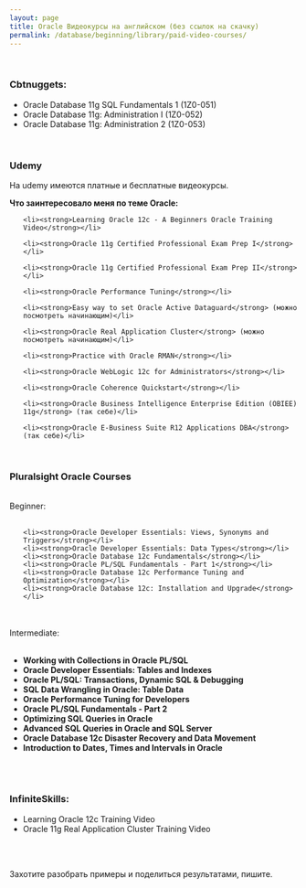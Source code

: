 ```yaml
---
layout: page
title: Oracle Видеокурсы на английском (без ссылок на скачку)
permalink: /database/beginning/library/paid-video-courses/
---
```



<br/>


### Cbtnuggets:


<ul>
	<li>Oracle Database 11g SQL Fundamentals 1 (1Z0-051)</li>
	<li>Oracle Database 11g: Administration I (1Z0-052)</li>
	<li>Oracle Database 11g: Administration 2 (1Z0-053)</li>

</ul>



<br/>

### Udemy

На udemy имеются платные и бесплатные видеокурсы.


**Что заинтересовало меня по теме Oracle:**

<ul>

    <li><strong>Learning Oracle 12c - A Beginners Oracle Training Video</strong></li>

    <li><strong>Oracle 11g Certified Professional Exam Prep I</strong></li>

    <li><strong>Oracle 11g Certified Professional Exam Prep II</strong></li>

	<li><strong>Oracle Performance Tuning</strong></li>

	<li><strong>Easy way to set Oracle Active Dataguard</strong> (можно посмотреть начинающим)</li>

	<li><strong>Oracle Real Application Cluster</strong> (можно посмотреть начинающим)</li>

	<li><strong>Practice with Oracle RMAN</strong></li>

	<li><strong>Oracle WebLogic 12c for Administrators</strong></li>

	<li><strong>Oracle Coherence Quickstart</strong></li>

    <li><strong>Oracle Business Intelligence Enterprise Edition (OBIEE) 11g</strong> (так себе)</li>

    <li><strong>Oracle E-Business Suite R12 Applications DBA</strong> (так себе)</li>

</ul>

<br/>

### Pluralsight Oracle Courses

<br/>
Beginner:
<br/><br/>

<ul>

	<li><strong>Oracle Developer Essentials: Views, Synonyms and Triggers</strong></li>
	<li><strong>Oracle Developer Essentials: Data Types</strong></li>
	<li><strong>Oracle Database 12c Fundamentals</strong></li>
	<li><strong>Oracle PL/SQL Fundamentals - Part 1</strong></li>
 	<li><strong>Oracle Database 12c Performance Tuning and Optimization</strong></li>
 	<li><strong>Oracle Database 12c: Installation and Upgrade</strong></li>

</ul>


<br/><br/>
Intermediate:
<br/><br/>

<ul>
	<li><strong>Working with Collections in Oracle PL/SQL</strong></li>
	<li><strong>Oracle Developer Essentials: Tables and Indexes</strong></li>
	<li><strong>Oracle PL/SQL: Transactions, Dynamic SQL & Debugging</strong></li>
	<li><strong>SQL Data Wrangling in Oracle: Table Data</strong></li>
	<li><strong>Oracle Performance Tuning for Developers</strong></li>
	<li><strong>Oracle PL/SQL Fundamentals - Part 2</strong></li>
	<li><strong>Optimizing SQL Queries in Oracle</strong></li>
	<li><strong>Advanced SQL Queries in Oracle and SQL Server</strong></li>
	<li><strong>Oracle Database 12c Disaster Recovery and Data Movement</strong></li>
	<li><strong>Introduction to Dates, Times and Intervals in Oracle</strong></li>
</ul>



<br/><br/>


### InfiniteSkills:


<ul>
	<li>Learning Oracle 12c Training Video</li>
	<li>Oracle 11g Real Application Cluster Training Video</li>
</ul>




<br/><br/>

Захотите разобрать примеры и поделиться результатами, пишите.
